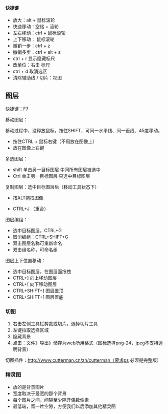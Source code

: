 #### 快捷键

- 放大：alt + 鼠标滚轮
- 快速移动：空格 + 滚轮
- 左右移动：ctrl + 鼠标滚轮
- 上下移动： 鼠标滚轮
- 撤销一步：ctrl + z
- 撤销多步：ctrl + alt + z
- ctrl + r  显示隐藏标尺
- 改单位：右击 标尺 
- ctrl + d  取消选区
- 清除辅助线 / 切片：视图

## 图层

快捷键：F7

移动图层：

   移动过程中，没释放鼠标，按住SHIFT，可同一水平线、同一垂线、45度移动。

- 按住CTRL + 鼠标右键（不用放在图像上）
- 放在图像上右键

多选图层：

- shift   单击另一目标图层     中间所有图层被选中
- Ctrl    单击另一目标图层     只选中目标图层

复制图层：选中目标图层后（移动工具状态下）

- 按ALT拖拽图像

- CTRL+J      （重合）

图层编组：

- 选中目标图层，CTRL+G   
- 取消编组：CTRL+SHIFT+G
- 双击图层名称可重新命名
- 双击组名称，可命名组

图层上下位置移动：

- 选中目标图层，在图层面拖拽
- CTRL+]    向上移动图层
- CTRL+[    向下移动图层
- CTRL+SHIFT+]   图层置顶
- CTRL+SHIFT+[   图层置底



### 切图

1. 右击左侧工具栏剪裁或切片，选择切片工具
2. 左键拉取选择区域
3. 隐藏背景
4. 点击：文件》导出》储存为web所用格式（图标选择png-24，jpeg不支持透明背景）

切图插件：http://www.cutterman.cn/zh/cutterman（要求ps 必须是完整版）

### 精灵图

- 放的是背景图片
- 宽度取决于最宽的那个背景
- 每个图片之间，间隔至少隔开偶数像素
- 最低端，留一片空隙，方便我们以后添加其他精灵图